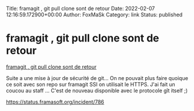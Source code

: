 Title: framagit , git pull clone sont de retour
Date: 2022-02-07 12:16:59.172900+00:00
Author: FoxMaSk 
Category: link
Status: published





# framagit , git pull clone sont de retour

[framagit , git pull clone sont de retour](None)

Suite a une mise à jour de sécurité de git...
On ne pouvait plus faire quoique ce soit avec son repo sur framagit SSI on utilisait le HTTPS. 
J&#39;ai fait un coucou au staff ...
C&#39;est de nouveau disponible avec le protocole gît itself ;)

https://status.framasoft.org/incident/786